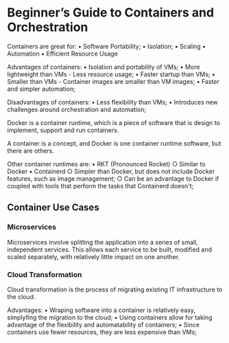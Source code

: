 # Beginner’s Guide to Containers and Orchestration

Containers are great for:
	• Software Portability;
	• Isolation;
	• Scaling
	• Automation
	• Efficient Resource Usage

Advantages of containers:
	• Isolation and portability of VMs;
	• More lightweight than VMs - Less resource usage;
	• Faster startup than VMs;
	• Smaller than VMs - Container images are smaller than VM images;
	• Faster and simpler automation;

Disadvantages of containers:
	• Less flexibility than VMs;
	• Introduces new challenges around orchestration and automation;


Docker is a container runtime, which is a piece of software that is design to implement, support and run containers.

A container is a concept, and Docker is one container runtime software, but there are others.

Other container runtimes are:
	• RKT (Pronounced Rocket)
		○ Similar to Docker
	• Containerd
		○ Simpler than Docker, but does not include Docker features, such as image management;
		○ Can be an advantage to Docker if coupled with tools that perform the tasks that Containerd doesn't;

## Container Use Cases

### Microservices

Microservices involve splitting the application into a series of small, independent services.
This allows each service to be built, modified and scaled separately, with relatively little impact on one another.

### Cloud Transformation
Cloud transformation is the process of migrating existing IT infrastructure to the cloud.

Advantages:
	• Wraping software into a container is relatively easy, simplyfing the migration to the cloud;
	• Using containers allow for taking advantage of the flexibility and automatability of containers;
	• Since containers use fewer resources, they are less expensive than VMs;


